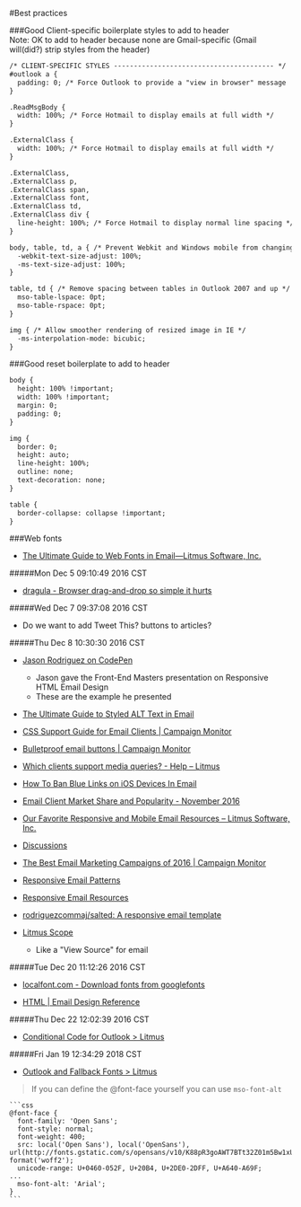 #Best practices

###Good Client-specific boilerplate styles to add to header  
Note: OK to add to header because none are Gmail-specific (Gmail will(did?) strip styles from the header)

```html
/* CLIENT-SPECIFIC STYLES ---------------------------------------- */
#outlook a {
  padding: 0; /* Force Outlook to provide a "view in browser" message
}

.ReadMsgBody {
  width: 100%; /* Force Hotmail to display emails at full width */
}

.ExternalClass {
  width: 100%; /* Force Hotmail to display emails at full width */
}

.ExternalClass,
.ExternalClass p,
.ExternalClass span, 
.ExternalClass font,
.ExternalClass td,
.ExternalClass div {
  line-height: 100%; /* Force Hotmail to display normal line spacing */
}

body, table, td, a { /* Prevent Webkit and Windows mobile from changing default text sizes */
  -webkit-text-size-adjust: 100%;
  -ms-text-size-adjust: 100%;
}

table, td { /* Remove spacing between tables in Outlook 2007 and up */
  mso-table-lspace: 0pt;
  mso-table-rspace: 0pt;
}

img { /* Allow smoother rendering of resized image in IE */
  -ms-interpolation-mode: bicubic;
}

```

###Good reset boilerplate to add to header
```html
body {
  height: 100% !important;
  width: 100% !important;
  margin: 0;
  padding: 0;
}

img {
  border: 0;
  height: auto;
  line-height: 100%;
  outline: none;
  text-decoration: none;
}

table {
  border-collapse: collapse !important;
}
```

###Web fonts
* [The Ultimate Guide to Web Fonts in Email—Litmus Software, Inc.](https://litmus.com/blog/the-ultimate-guide-to-web-fonts)

#####Mon Dec  5 09:10:49 2016 CST
* [dragula - Browser drag-and-drop so simple it hurts](https://bevacqua.github.io/dragula/)

#####Wed Dec  7 09:37:08 2016 CST
* Do we want to add Tweet This? buttons to articles?

#####Thu Dec  8 10:30:30 2016 CST
* [Jason Rodriguez on CodePen](http://codepen.io/rodriguezcommaj/pens/public/)
    * Jason gave the Front-End Masters presentation on Responsive HTML Email Design
    * These are the example he presented

* [The Ultimate Guide to Styled ALT Text in Email](https://litmus.com/blog/the-ultimate-guide-to-styled-alt-text-in-email)

* [CSS Support Guide for Email Clients | Campaign Monitor](https://www.campaignmonitor.com/css/)

* [Bulletproof email buttons | Campaign Monitor](https://buttons.cm/)

* [Which clients support media queries? - Help – Litmus](https://litmus.com/help/email-clients/media-query-support/)

* [How To Ban Blue Links on iOS Devices In Email](https://litmus.com/blog/update-banning-blue-links-on-ios-devices)

* [Email Client Market Share and Popularity - November 2016](https://emailclientmarketshare.com/)

* [Our Favorite Responsive and Mobile Email Resources – Litmus Software, Inc.](https://litmus.com/blog/our-favorite-responsive-and-mobile-email-resources)

* [Discussions](https://litmus.com/community/discussions)

* [The Best Email Marketing Campaigns of 2016 | Campaign Monitor](https://www.campaignmonitor.com/best-email-marketing-campaigns/)

* [Responsive Email Patterns](http://responsiveemailpatterns.com/)

* [Responsive Email Resources](http://responsiveemailresources.com/)

* [rodriguezcommaj/salted: A responsive email template](https://github.com/rodriguezcommaj/salted)

* [Litmus Scope](https://litmus.com/scope/)
    * Like a "View Source" for email

#####Tue Dec 20 11:12:26 2016 CST
* [localfont.com - Download fonts from googlefonts](http://www.localfont.com/)

* [HTML | Email Design Reference](https://templates.mailchimp.com/development/html/)

#####Thu Dec 22 12:02:39 2016 CST
* [Conditional Code for Outlook > Litmus](https://litmus.com/community/discussions/396-conditional-code-for-outlook)

#####Fri Jan 19 12:34:29 2018 CST
* [Outlook and Fallback Fonts > Litmus](https://litmus.com/community/discussions/36-outlook-and-fallback-fonts?utm_campaign=community_digest&utm_source=email&utm_medium=marketing)
> If you can define the @font-face yourself you can use ```mso-font-alt```

    ```css
    @font-face {
      font-family: 'Open Sans';
      font-style: normal;
      font-weight: 400;
      src: local('Open Sans'), local('OpenSans'), url(http://fonts.gstatic.com/s/opensans/v10/K88pR3goAWT7BTt32Z01m5Bw1xU1rKptJj_0jans920.woff2) format('woff2');
      unicode-range: U+0460-052F, U+20B4, U+2DE0-2DFF, U+A640-A69F;     ...
      mso-font-alt: 'Arial';
    }
    ```

